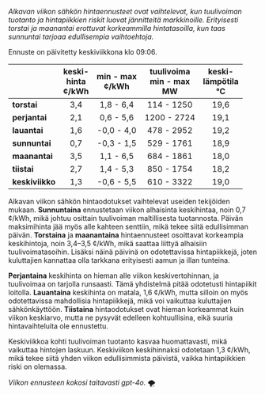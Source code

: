 *Alkavan viikon sähkön hintaennusteet ovat vaihtelevat, kun tuulivoiman tuotanto ja hintapiikkien riskit luovat jännitteitä markkinoille. Erityisesti torstai ja maanantai erottuvat korkeammilla hintatasoilla, kun taas sunnuntai tarjoaa edullisempia vaihtoehtoja.*

Ennuste on päivitetty keskiviikkona klo 09:06.

|              | keski-<br>hinta<br>¢/kWh | min - max<br>¢/kWh | tuulivoima<br>min - max<br>MW | keski-<br>lämpötila<br>°C |
|:-------------|:----------------:|:----------------:|:-------------:|:-------------:|
| **torstai**  |       3,4        |      1,8 - 6,4   |   114 - 1250  |      19,6     |
| **perjantai**|       2,1        |      0,6 - 5,6   |   1200 - 2724 |      19,1     |
| **lauantai** |       1,6        |    -0,0 - 4,0    |   478 - 2952  |      19,2     |
| **sunnuntai**|       0,7        |    -0,3 - 1,5    |   529 - 1761  |      18,9     |
| **maanantai**|       3,5        |    1,1 - 6,5     |   684 - 1861  |      18,0     |
| **tiistai**  |       2,7        |    1,4 - 5,3     |   850 - 1754  |      18,2     |
| **keskiviikko**|     1,3        |    -0,6 - 5,5    |   610 - 3322  |      19,0     |

Alkavan viikon sähkön hintaodotukset vaihtelevat useiden tekijöiden mukaan. **Sunnuntaina** ennustetaan viikon alhaisinta keskihintaa, noin 0,7 ¢/kWh, mikä johtuu osittain tuulivoiman maltillisesta tuotannosta. Päivän maksimihinta jää myös alle kahteen senttiin, mikä tekee siitä edullisimman päivän. **Torstaina** ja **maanantaina** hintaennusteet osoittavat korkeampia keskihintoja, noin 3,4–3,5 ¢/kWh, mikä saattaa liittyä alhaisiin tuulivoimatasoihin. Lisäksi näinä päivinä on odotettavissa hintapiikkejä, joten kuluttajien kannattaa olla tarkkana erityisesti aamun ja illan tunteina. 

**Perjantaina** keskihinta on hieman alle viikon keskivertohinnan, ja tuulivoimaa on tarjolla runsaasti. Tämä yhdistelmä pitää odotetusti hintapiikit loitolla. **Lauantaina** keskihinta on matala, 1,6 ¢/kWh, mutta silloin on myös odotettavissa mahdollisia hintapiikkejä, mikä voi vaikuttaa kuluttajien sähkönkäyttöön. **Tiistaina** hintaodotukset ovat hieman korkeammat kuin viikon keskiarvo, mutta ne pysyvät edelleen kohtuullisina, eikä suuria hintavaihteluita ole ennustettu. 

Keskiviikkoa kohti tuulivoiman tuotanto kasvaa huomattavasti, mikä vaikuttaa hintojen laskuun. Keskiviikon keskihinnaksi odotetaan 1,3 ¢/kWh, mikä tekee siitä yhden viikon edullisimmista päivistä, vaikka hintapiikkien riski on olemassa.

*Viikon ennusteen kokosi taitavasti gpt-4o.* 🌪️
